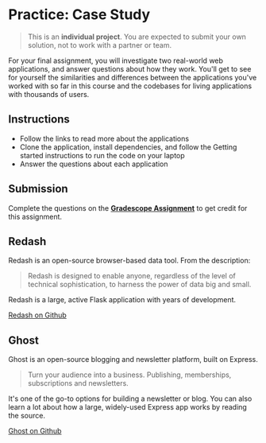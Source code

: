# Practice: Case Study

> This is an **individual project**. You are expected to submit your own solution,
> not to work with a partner or team.

For your final assignment, you will investigate two real-world web applications, and answer questions about how they work. You'll get to see for yourself the similarities and differences between the applications you've worked with so far in this course and the codebases for living applications with thousands of users.

## Instructions

- Follow the links to read more about the applications
- Clone the application, install dependencies, and follow the Getting started instructions to run the code on your laptop
- Answer the questions about each application

## Submission

Complete the questions on the **[Gradescope Assignment](/assignments/week_10_practice_-_case_study.pdf/)** to get credit for this assignment.

## Redash

Redash is an open-source browser-based data tool. From the description:

> Redash is designed to enable anyone, regardless of the level of technical sophistication, to harness the power of data big and small.

Redash is a large, active Flask application with years of development.

[Redash on Github](https://github.com/getredash/redash)

## Ghost

Ghost is an open-source blogging and newsletter platform, built on Express.

> Turn your audience into a business. Publishing, memberships, subscriptions and newsletters.

It's one of the go-to options for building a newsletter or blog. You can also learn a lot about how a large, widely-used Express app works by reading the source.

[Ghost on Github](https://github.com/TryGhost/Ghost)
